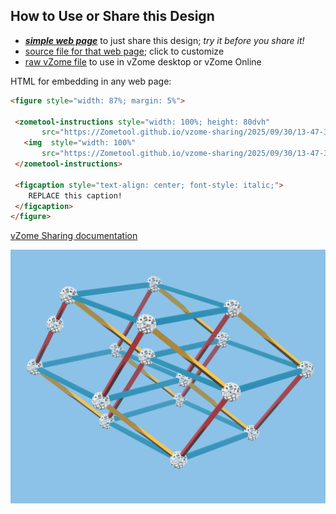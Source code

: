
## How to Use or Share this Design

 - [***simple web page***](<https://Zometool.github.io/vzome-sharing/2025/09/30/13-47-35-p14-Shadows4D-ParallelHyperCube-REV0/>) to just share this design; *try it before you share it!*
 - [source file for that web page](<https://github.com/Zometool/vzome-sharing/edit/main/2025/09/30/13-47-35-p14-Shadows4D-ParallelHyperCube-REV0/index.md>); click to customize
 - [raw vZome file](<https://raw.githubusercontent.com/Zometool/vzome-sharing/main/2025/09/30/13-47-35-p14-Shadows4D-ParallelHyperCube-REV0/p14-Shadows4D-ParallelHyperCube-REV0.vZome>) to use in vZome desktop or vZome Online
 
 HTML for embedding in any web page:
 ```html
<figure style="width: 87%; margin: 5%">
  
  <zometool-instructions style="width: 100%; height: 80dvh"
        src="https://Zometool.github.io/vzome-sharing/2025/09/30/13-47-35-p14-Shadows4D-ParallelHyperCube-REV0/p14-Shadows4D-ParallelHyperCube-REV0.vZome" >
    <img  style="width: 100%"
        src="https://Zometool.github.io/vzome-sharing/2025/09/30/13-47-35-p14-Shadows4D-ParallelHyperCube-REV0/p14-Shadows4D-ParallelHyperCube-REV0.png" >
  </zometool-instructions>

  <figcaption style="text-align: center; font-style: italic;">
     REPLACE this caption!
  </figcaption>
</figure>

 ```

[vZome Sharing documentation](https://vzome.github.io/vzome/sharing.html#how-it-works)

![Image](<p14-Shadows4D-ParallelHyperCube-REV0.png>)

